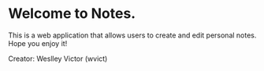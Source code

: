 # Welcome to Notes.
This is a web application that allows users to create and edit personal notes. Hope you enjoy it!

Creator: Weslley Victor (wvict)


